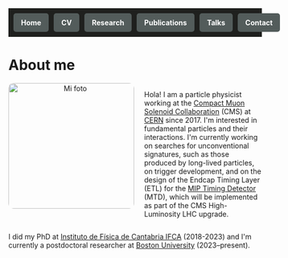 <div style="background-color: #1F201E; padding: 10px; display: flex; align-items: center; justify-content: space-between;">
  <nav style="display: flex; gap: 10px;">
    <a href="index.md" style="text-decoration: none; color: white; background-color: #535C5B; padding: 10px 15px; border-radius: 5px; text-align: center; font-weight: bold; display: inline-block;">Home</a>
    <a href="cv.md" style="text-decoration: none; color: white; background-color: #535C5B; padding: 10px 15px; border-radius: 5px; text-align: center; font-weight: bold; display: inline-block;">CV</a>
    <a href="research.md" style="text-decoration: none; color: white; background-color: #535C5B; padding: 10px 15px; border-radius: 5px; text-align: center; font-weight: bold; display: inline-block;">Research</a>
    <a href="publications.md" style="text-decoration: none; color: white; background-color: #535C5B; padding: 10px 15px; border-radius: 5px; text-align: center; font-weight: bold; display: inline-block;">Publications</a>
    <a href="talks.md" style="text-decoration: none; color: white; background-color: #535C5B; padding: 10px 15px; border-radius: 5px; text-align: center; font-weight: bold; display: inline-block;">Talks</a>
    <a href="contact.md" style="text-decoration: none; color: white; background-color: #535C5B; padding: 10px 15px; border-radius: 5px; text-align: center; font-weight: bold; display: inline-block;">Contact</a>
  </nav>
</div>

# About me

<div style="display: flex; align-items: flex-start; justify-content: space-between;">
  <div style="flex: 1; text-align: center; margin-right: 20px;">
    <img src="https://github.com/user-attachments/assets/27a39471-27a9-4293-9370-751ba01472aa" alt="Mi foto" width="250" style="border-radius: 10px;">
  </div>
  <div style="flex: 2;">
      <p>
      Hola! I am a particle physicist working at the <a href="https://cmsexperiment.web.cern.ch/collaboration" target="_blank">Compact Muon Solenoid Collaboration</a> (CMS) at <a href="https://home.cern" target="_blank">CERN</a> since 2017. I'm interested in fundamental particles and their interactions. I'm currently working on searches for unconventional signatures, such as those produced by long-lived particles, on trigger development, and on the design of the Endcap Timing Layer (ETL) for the <a href="https://cms.cern/news/new-precision-timing-detector-cms-hl-lhc-upgrade" target="_blank">MIP Timing Detector</a> (MTD), which will be implemented as part of the CMS High-Luminosity LHC upgrade.
    </p>
  </div>
</div>

I did my PhD at [Instituto de Física de Cantabria IFCA](https://ifca.unican.es/) (2018-2023) and I'm currently a postdoctoral researcher at [Boston University](https://www.bu.edu/) (2023–present).
